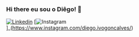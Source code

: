 ### Hi there  eu sou o Diêgo!  👋

[![Linkedin](https://img.shields.io/badge/LinkedIn-0077B5?style=for-the-badge&logo=linkedin&logoColor=white)](https://www.linkedin.com/in/diegoivogoncalves/)
[![Instagram](https://img.shields.io/badge/Instagram-E4405F?style=for-the-badge&logo=instagram&logoColor=white)]_(https://www.instagram.com/diego.ivogoncalves/)
